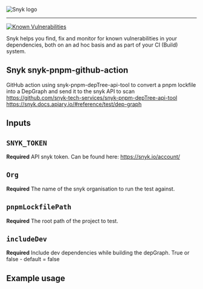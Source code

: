 ![Snyk logo](https://snyk.io/style/asset/logo/snyk-print.svg)

***

[![Known Vulnerabilities](https://snyk.io/test/github/snyk-tech-services/snyk-pnpm-github-action/badge.svg)](https://snyk.io/test/github/snyk-tech-services/snyk-pnpm-github-action)

Snyk helps you find, fix and monitor for known vulnerabilities in your dependencies, both on an ad hoc basis and as part of your CI (Build) system.

## Snyk snyk-pnpm-github-action
GitHub action using snyk-pnpm-depTree-api-tool to convert a pnpm lockfile into a DepGraph and send it to the snyk API to scan
https://github.com/snyk-tech-services/snyk-pnpm-depTree-api-tool
https://snyk.docs.apiary.io/#reference/test/dep-graph



## Inputs

## `SNYK_TOKEN`
**Required** API snyk token. Can be found here: https://snyk.io/account/

## `Org`
**Required** The name of the snyk organisation to run the test against. 

## `pnpmLockfilePath`
**Required** The root path of the project to test. 

## `includeDev`
**Required** Include dev dependencies while building the depGraph. True or false - default = false

## Example usage

